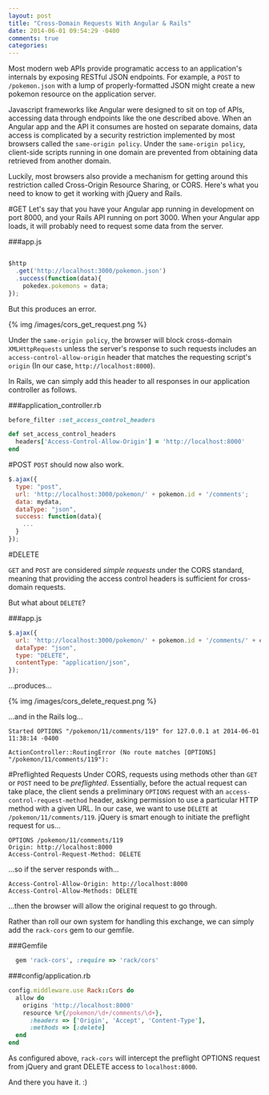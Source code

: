 ```yaml
---
layout: post
title: "Cross-Domain Requests With Angular & Rails"
date: 2014-06-01 09:54:29 -0400
comments: true
categories:
---
```


Most modern web APIs provide programatic access to an application's internals by exposing RESTful JSON endpoints.  For example, a ```POST``` to ```/pokemon.json``` with a lump of properly-formatted JSON might create a new pokemon resource on the application server.  

Javascript frameworks like Angular were designed to
sit on top of APIs, accessing data through endpoints like
the one described above. When an Angular app and the API it consumes are
hosted on separate domains, data access is complicated by a security restriction implemented by most browsers called the ```same-origin policy```.  Under the ```same-origin policy```, client-side scripts running in one domain are prevented from obtaining data retrieved from another domain.

Luckily, most browsers also provide a mechanism for getting
around this restriction called Cross-Origin Resource Sharing, or CORS.  Here's
what you need to know to get it working with jQuery and Rails.

#GET
Let's say that you have your Angular app running in development on port 8000,
and your Rails API running on port 3000. When your Angular app loads, it will probably need to request some data
from the server.

###app.js
```js

$http
  .get('http://localhost:3000/pokemon.json')
  .success(function(data){
    pokedex.pokemons = data;
});
```

But this produces an error.

{% img /images/cors_get_request.png %}

Under the ```same-origin policy```, the browser will block cross-domain ```XMLHttpRequests``` unless the server's response to such requests includes an ```access-control-allow-origin``` header that matches the
requesting script's ```origin``` (In our case, ```http://localhost:8000```).

In Rails, we can simply add this header to all responses
in our application controller as follows.

###application_controller.rb
```ruby
before_filter :set_access_control_headers

def set_access_control_headers
  headers['Access-Control-Allow-Origin'] = 'http://localhost:8000'
end
```


#POST
 ```POST``` should now also work.

```js
$.ajax({
  type: "post",
  url: 'http://localhost:3000/pokemon/' + pokemon.id + '/comments';
  data: mydata,
  dataType: "json",
  success: function(data){
    ...
  }
});
```
#DELETE

 ```GET``` and ```POST``` are considered *simple requests* under the
 CORS standard, meaning that providing the access control headers is
 sufficient for cross-domain requests.

But what about ```DELETE```?

###app.js

```js
$.ajax({
  url: 'http://localhost:3000/pokemon/' + pokemon.id + '/comments/' + comment.id;
  dataType: "json",
  type: "DELETE",
  contentType: "application/json",
});
```

...produces...

{% img /images/cors_delete_request.png %}

...and in the Rails log...

    Started OPTIONS "/pokemon/11/comments/119" for 127.0.0.1 at 2014-06-01 11:38:14 -0400

    ActionController::RoutingError (No route matches [OPTIONS] "/pokemon/11/comments/119"):

#Preflighted Requests
Under CORS, requests using methods other than ```GET``` or ```POST``` need to be *preflighted*.  Essentially, before the
actual request can take place, the client sends a preliminary
 ```OPTIONS``` request with an ```access-control-request-method```
header, asking permission to use a particular HTTP method with a given URL.  In our case, we
want to use ```DELETE``` at ```/pokemon/11/comments/119```.  jQuery is smart enough to initiate the preflight
request for us...

    OPTIONS /pokemon/11/comments/119
    Origin: http://localhost:8000
    Access-Control-Request-Method: DELETE

...so if the server responds with...

    Access-Control-Allow-Origin: http://localhost:8000
    Access-Control-Allow-Methods: DELETE

...then the browser will allow the original request to go through.

Rather than roll our own system for handling this exchange,
we can simply add the ```rack-cors``` gem to our gemfile.

###Gemfile
```ruby
  gem 'rack-cors', :require => 'rack/cors'
```

###config/application.rb
```ruby
config.middleware.use Rack::Cors do
  allow do
    origins 'http://localhost:8000'
    resource %r{/pokemon/\d+/comments/\d+},
      :headers => ['Origin', 'Accept', 'Content-Type'],
      :methods => [:delete]
  end
end
```

As configured above, ```rack-cors``` will intercept the preflight OPTIONS request from jQuery and grant DELETE access to ```localhost:8000```.

And there you have it.  :)
